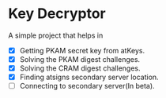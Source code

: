 # Key Decryptor #

A simple project that helps in 
- [x] Getting PKAM secret key from atKeys.
- [x] Solving the PKAM digest challenges.
- [x] Solving the CRAM digest challenges.
- [x] Finding atsigns secondary server location.
- [ ] Connecting to secondary server(In beta).